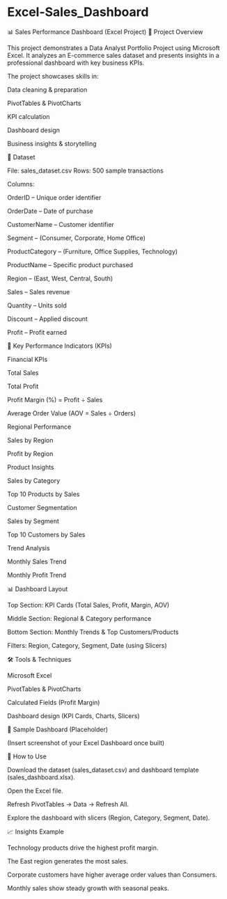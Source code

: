 # Excel-Sales_Dashboard
📊 Sales Performance Dashboard (Excel Project)
📁 Project Overview

This project demonstrates a Data Analyst Portfolio Project using Microsoft Excel.
It analyzes an E-commerce sales dataset and presents insights in a professional dashboard with key business KPIs.

The project showcases skills in:

Data cleaning & preparation

PivotTables & PivotCharts

KPI calculation

Dashboard design

Business insights & storytelling

📂 Dataset

File: sales_dataset.csv
Rows: 500 sample transactions

Columns:

OrderID – Unique order identifier

OrderDate – Date of purchase

CustomerName – Customer identifier

Segment – (Consumer, Corporate, Home Office)

ProductCategory – (Furniture, Office Supplies, Technology)

ProductName – Specific product purchased

Region – (East, West, Central, South)

Sales – Sales revenue

Quantity – Units sold

Discount – Applied discount

Profit – Profit earned

📌 Key Performance Indicators (KPIs)

Financial KPIs

Total Sales

Total Profit

Profit Margin (%) = Profit ÷ Sales

Average Order Value (AOV = Sales ÷ Orders)

Regional Performance

Sales by Region

Profit by Region

Product Insights

Sales by Category

Top 10 Products by Sales

Customer Segmentation

Sales by Segment

Top 10 Customers by Sales

Trend Analysis

Monthly Sales Trend

Monthly Profit Trend

📊 Dashboard Layout

Top Section: KPI Cards (Total Sales, Profit, Margin, AOV)

Middle Section: Regional & Category performance

Bottom Section: Monthly Trends & Top Customers/Products

Filters: Region, Category, Segment, Date (using Slicers)

🛠 Tools & Techniques

Microsoft Excel

PivotTables & PivotCharts

Calculated Fields (Profit Margin)

Dashboard design (KPI Cards, Charts, Slicers)

📸 Sample Dashboard (Placeholder)

(Insert screenshot of your Excel Dashboard once built)

🚀 How to Use

Download the dataset (sales_dataset.csv) and dashboard template (sales_dashboard.xlsx).

Open the Excel file.

Refresh PivotTables → Data → Refresh All.

Explore the dashboard with slicers (Region, Category, Segment, Date).

📈 Insights Example

Technology products drive the highest profit margin.

The East region generates the most sales.

Corporate customers have higher average order values than Consumers.

Monthly sales show steady growth with seasonal peaks.
